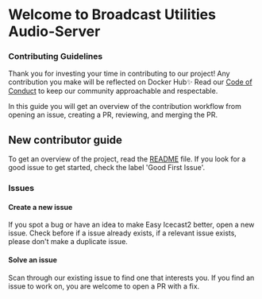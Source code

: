 # Welcome to Broadcast Utilities Audio-Server

###  Contributing Guidelines
Thank you for investing your time in contributing to our project! Any contribution you make will be reflected on Docker Hub✨
Read our [Code of Conduct](./CODE_OF_CONDUCT.md) to keep our community approachable and respectable.

In this guide you will get an overview of the contribution workflow from opening an issue, creating a PR, reviewing, and merging the PR.


## New contributor guide
To get an overview of the project, read the [README](./README.md) file.
If you look for a good issue to get started, check the label 'Good First Issue'.

### Issues

#### Create a new issue
If you spot a bug or have an idea to make Easy Icecast2 better, open a new issue. Check before if a issue already exists, if a relevant issue exists, please don't make a duplicate issue.

#### Solve an issue
Scan through our existing issue to find one that interests you. If you find an issue to work on, you are welcome to open a PR with a fix.
